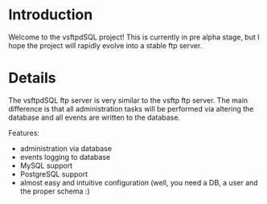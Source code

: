 # Introduction #

Welcome to the vsftpdSQL project! This is currently in pre alpha stage, but I hope the project will rapidly evolve into a stable ftp server.

# Details #

The vsftpdSQL ftp server is very similar to the vsftp ftp server. The main difference is that all administration tasks will be performed via altering the database and all events are written to the database.

Features:
  * administration via database
  * events logging to database
  * MySQL support
  * PostgreSQL support
  * almost easy and intuitive configuration (well, you need a DB, a user and the proper schema :)
